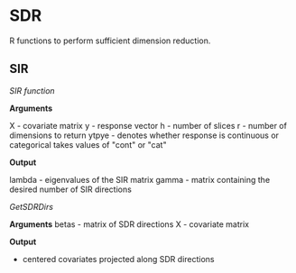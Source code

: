 # SDR
R functions to perform sufficient dimension reduction.

## SIR
*SIR function*

**Arguments**

X - covariate matrix
y - response vector
h - number of slices
r - number of dimensions to return
ytpye - denotes whether response is continuous or categorical takes values of "cont" or "cat"

**Output**

lambda - eigenvalues of the SIR matrix
gamma - matrix containing the desired number of SIR directions

*GetSDRDirs*

**Arguments**
betas - matrix of SDR directions
X - covariate matrix

**Output**
- centered covariates projected along SDR directions
